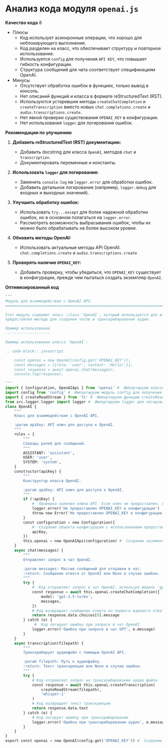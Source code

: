 # Анализ кода модуля `openai.js`

**Качество кода**
8
 -  Плюсы
    - Код использует асинхронные операции, что хорошо для неблокирующего выполнения.
    - Код разделен на класс, что обеспечивает структуру и повторное использование.
    - Используется `config` для получения `API KEY`, что повышает гибкость конфигурации.
    - Структура сообщений для чата соответствует спецификациям OpenAI.
 -  Минусы
    - Отсутствует обработка ошибок в функциях, только вывод в консоль.
    - Нет описаний функций и класса в формате reStructuredText (RST).
    - Используются устаревшие методы `createChatCompletion` и `createTranscription` вместо новых `chat.completions.create` и `audio.transcriptions.create`.
    - Нет явной проверки существования `OPENAI_KEY` в конфигурации.
    - Нет использования `logger` для логирования ошибок.

**Рекомендации по улучшению**

1.  **Добавить reStructuredText (RST) документацию:**
    *   Добавить docstring для класса `OpenAI`, методов `chat` и `transcription`.
    *   Документировать переменные и константы.

2.  **Использовать `logger` для логирования:**
    *   Заменить `console.log` на `logger.error` для обработки ошибок.
    *   Добавить детальное логирование (например, `logger.debug` для входных и выходных значений).

3.  **Улучшить обработку ошибок:**
    *   Использовать `try...except` для более надежной обработки ошибок, но в основном полагаться на `logger.error`.
    *   Рассмотреть возможность выбрасывания ошибок, чтобы их можно было обрабатывать на более высоком уровне.

4. **Обновить методы OpenAI:**
   * Использовать актуальные методы API OpenAI: `chat.completions.create` и `audio.transcriptions.create`
5.  **Проверять наличие `OPENAI_KEY`:**
    *   Добавить проверку, чтобы убедиться, что `OPENAI_KEY` существует в конфигурации, прежде чем пытаться создать экземпляр `OpenAI`.

**Оптимизированный код**

```python
"""
Модуль для взаимодействия с OpenAI API.
=========================================================================================

Этот модуль содержит класс :class:`OpenAI`, который используется для взаимодействия с OpenAI API,
предоставляя методы для создания чатов и транскрибирования аудио.

Пример использования
--------------------

Пример использования класса `OpenAI`:

.. code-block:: javascript

    const openai = new OpenAI(config.get('OPENAI_KEY'));
    const messages = [{role: 'user', content: 'Hello!'}];
    const response = await openai.chat(messages);
    console.log(response);

"""
import { Configuration, OpenAIApi } from 'openai' #  Импортируем классы Configuration и OpenAIApi из библиотеки openai
import config from 'config' #  Импортируем модуль config для получения параметров конфигурации
import { createReadStream } from 'fs' #  Импортируем функцию createReadStream из модуля fs для чтения файлов
from src.logger.logger import logger #  Импортируем logger для логирования ошибок
class OpenAI {
    """
    Класс для взаимодействия с OpenAI API.

    :param apiKey: API ключ для доступа к OpenAI.
    """
    roles = {
        """
        Словарь ролей для сообщений.
        """
        ASSISTANT: 'assistant',
        USER: 'user',
        SYSTEM: 'system',
    }
    constructor(apiKey) {
        """
        Конструктор класса OpenAI.

        :param apiKey: API ключ для доступа к OpenAI.
        """
        if (!apiKey) {
            #  Проверка наличия ключа API. Если ключ не предоставлен, выводится сообщение об ошибке и выбрасывается исключение
            logger.error('Не предоставлен OPENAI_KEY в конфигурации')
            throw new Error('Не предоставлен OPENAI_KEY в конфигурации')
        }
        const configuration = new Configuration({
            #  Создание объекта конфигурации с использованием предоставленного ключа API
            apiKey,
        })
        this.openai = new OpenAIApi(configuration) #  Создание экземпляра OpenAIApi с использованием конфигурации
    }
    async chat(messages) {
        """
        Отправляет запрос в чат OpenAI.

        :param messages: Массив сообщений для отправки в чат.
        :return: Сообщение ответа от OpenAI или None в случае ошибки.
        """
        try {
            #  Код отправляет запрос в чат OpenAI, используя модель 'gpt-3.5-turbo'
            const response = await this.openai.createChatCompletion({
                model: 'gpt-3.5-turbo',
                messages,
            })
            # Код возвращает сообщение ответа из первого варианта ответа
            return response.data.choices[0].message
        } catch (e) {
             #  Код логирует ошибку при запросе в чат OpenAI
            logger.error('Ошибка при запросе в чат GPT', e.message)
        }
    }
    async transcription(filepath) {
        """
        Транскрибирует аудиофайл с помощью OpenAI API.

        :param filepath: Путь к аудиофайлу.
        :return: Текст транскрипции или None в случае ошибки.
        """
        try {
            # Код отправляет запрос на транскрибирование аудио файла
            const response = await this.openai.createTranscription(
                createReadStream(filepath),
                'whisper-1'
            )
            # Код возвращает текст транскрипции
            return response.data.text
        } catch (e) {
            # Код логирует ошибку при транскрибировании
            logger.error('Ошибка при транскрибировании аудио', e.message)
        }
    }
}
export const openai = new OpenAI(config.get('OPENAI_KEY')) #  Создание и экспорт экземпляра класса OpenAI с использованием ключа API из конфигурации
```